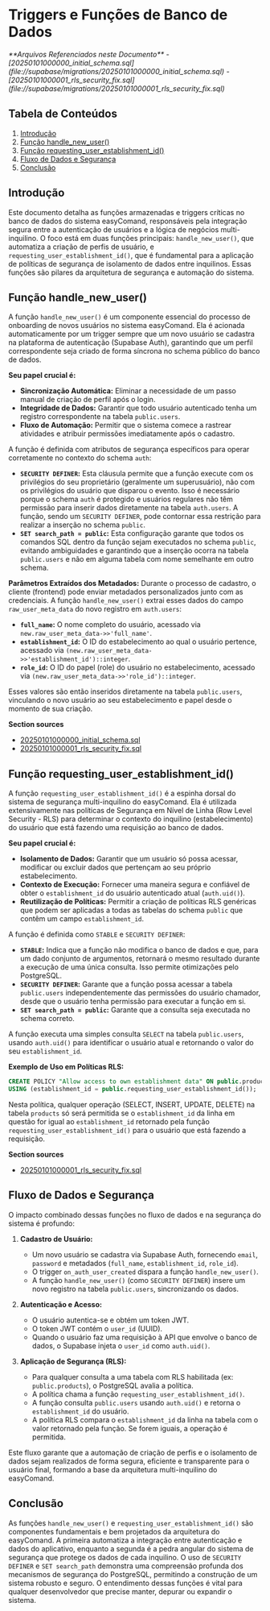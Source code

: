 # Triggers e Funções de Banco de Dados

<cite>
**Arquivos Referenciados neste Documento**  
- [20250101000000_initial_schema.sql](file://supabase/migrations/20250101000000_initial_schema.sql)
- [20250101000001_rls_security_fix.sql](file://supabase/migrations/20250101000001_rls_security_fix.sql)
</cite>

## Tabela de Conteúdos
1. [Introdução](#introdução)
2. [Função handle_new_user()](#função-handle_new_user)
3. [Função requesting_user_establishment_id()](#função-requesting_user_establishment_id)
4. [Fluxo de Dados e Segurança](#fluxo-de-dados-e-segurança)
5. [Conclusão](#conclusão)

## Introdução

Este documento detalha as funções armazenadas e triggers críticas no banco de dados do sistema easyComand, responsáveis pela integração segura entre a autenticação de usuários e a lógica de negócios multi-inquilino. O foco está em duas funções principais: `handle_new_user()`, que automatiza a criação de perfis de usuário, e `requesting_user_establishment_id()`, que é fundamental para a aplicação de políticas de segurança de isolamento de dados entre inquilinos. Essas funções são pilares da arquitetura de segurança e automação do sistema.

## Função handle_new_user()

A função `handle_new_user()` é um componente essencial do processo de onboarding de novos usuários no sistema easyComand. Ela é acionada automaticamente por um trigger sempre que um novo usuário se cadastra na plataforma de autenticação (Supabase Auth), garantindo que um perfil correspondente seja criado de forma síncrona no schema público do banco de dados.

**Seu papel crucial é:**
- **Sincronização Automática:** Eliminar a necessidade de um passo manual de criação de perfil após o login.
- **Integridade de Dados:** Garantir que todo usuário autenticado tenha um registro correspondente na tabela `public.users`.
- **Fluxo de Automação:** Permitir que o sistema comece a rastrear atividades e atribuir permissões imediatamente após o cadastro.

A função é definida com atributos de segurança específicos para operar corretamente no contexto do schema `auth`:

- **`SECURITY DEFINER`:** Esta cláusula permite que a função execute com os privilégios do seu proprietário (geralmente um superusuário), não com os privilégios do usuário que disparou o evento. Isso é necessário porque o schema `auth` é protegido e usuários regulares não têm permissão para inserir dados diretamente na tabela `auth.users`. A função, sendo um `SECURITY DEFINER`, pode contornar essa restrição para realizar a inserção no schema `public`.
- **`SET search_path = public`:** Esta configuração garante que todos os comandos SQL dentro da função sejam executados no schema `public`, evitando ambiguidades e garantindo que a inserção ocorra na tabela `public.users` e não em alguma tabela com nome semelhante em outro schema.

**Parâmetros Extraídos dos Metadados:**
Durante o processo de cadastro, o cliente (frontend) pode enviar metadados personalizados junto com as credenciais. A função `handle_new_user()` extrai esses dados do campo `raw_user_meta_data` do novo registro em `auth.users`:
- **`full_name`:** O nome completo do usuário, acessado via `new.raw_user_meta_data->>'full_name'`.
- **`establishment_id`:** O ID do estabelecimento ao qual o usuário pertence, acessado via `(new.raw_user_meta_data->>'establishment_id')::integer`.
- **`role_id`:** O ID do papel (role) do usuário no estabelecimento, acessado via `(new.raw_user_meta_data->>'role_id')::integer`.

Esses valores são então inseridos diretamente na tabela `public.users`, vinculando o novo usuário ao seu estabelecimento e papel desde o momento de sua criação.

**Section sources**
- [20250101000000_initial_schema.sql](file://supabase/migrations/20250101000000_initial_schema.sql#L413-L422)
- [20250101000001_rls_security_fix.sql](file://supabase/migrations/20250101000001_rls_security_fix.sql#L35-L40)

## Função requesting_user_establishment_id()

A função `requesting_user_establishment_id()` é a espinha dorsal do sistema de segurança multi-inquilino do easyComand. Ela é utilizada extensivamente nas políticas de Segurança em Nível de Linha (Row Level Security - RLS) para determinar o contexto do inquilino (estabelecimento) do usuário que está fazendo uma requisição ao banco de dados.

**Seu papel crucial é:**
- **Isolamento de Dados:** Garantir que um usuário só possa acessar, modificar ou excluir dados que pertençam ao seu próprio estabelecimento.
- **Contexto de Execução:** Fornecer uma maneira segura e confiável de obter o `establishment_id` do usuário autenticado atual (`auth.uid()`).
- **Reutilização de Políticas:** Permitir a criação de políticas RLS genéricas que podem ser aplicadas a todas as tabelas do schema `public` que contêm um campo `establishment_id`.

A função é definida como `STABLE` e `SECURITY DEFINER`:
- **`STABLE`:** Indica que a função não modifica o banco de dados e que, para um dado conjunto de argumentos, retornará o mesmo resultado durante a execução de uma única consulta. Isso permite otimizações pelo PostgreSQL.
- **`SECURITY DEFINER`:** Garante que a função possa acessar a tabela `public.users` independentemente das permissões do usuário chamador, desde que o usuário tenha permissão para executar a função em si.
- **`SET search_path = public`:** Garante que a consulta seja executada no schema correto.

A função executa uma simples consulta `SELECT` na tabela `public.users`, usando `auth.uid()` para identificar o usuário atual e retornando o valor do seu `establishment_id`.

**Exemplo de Uso em Políticas RLS:**
```sql
CREATE POLICY "Allow access to own establishment data" ON public.products FOR ALL
USING (establishment_id = public.requesting_user_establishment_id());
```
Nesta política, qualquer operação (SELECT, INSERT, UPDATE, DELETE) na tabela `products` só será permitida se o `establishment_id` da linha em questão for igual ao `establishment_id` retornado pela função `requesting_user_establishment_id()` para o usuário que está fazendo a requisição.

**Section sources**
- [20250101000001_rls_security_fix.sql](file://supabase/migrations/20250101000001_rls_security_fix.sql#L27-L33)

## Fluxo de Dados e Segurança

O impacto combinado dessas funções no fluxo de dados e na segurança do sistema é profundo:

1.  **Cadastro de Usuário:**
    - Um novo usuário se cadastra via Supabase Auth, fornecendo `email`, `password` e metadados (`full_name`, `establishment_id`, `role_id`).
    - O trigger `on_auth_user_created` dispara a função `handle_new_user()`.
    - A função `handle_new_user()` (como `SECURITY DEFINER`) insere um novo registro na tabela `public.users`, sincronizando os dados.

2.  **Autenticação e Acesso:**
    - O usuário autentica-se e obtém um token JWT.
    - O token JWT contém o `user_id` (UUID).
    - Quando o usuário faz uma requisição à API que envolve o banco de dados, o Supabase injeta o `user_id` como `auth.uid()`.

3.  **Aplicação de Segurança (RLS):**
    - Para qualquer consulta a uma tabela com RLS habilitada (ex: `public.products`), o PostgreSQL avalia a política.
    - A política chama a função `requesting_user_establishment_id()`.
    - A função consulta `public.users` usando `auth.uid()` e retorna o `establishment_id` do usuário.
    - A política RLS compara o `establishment_id` da linha na tabela com o valor retornado pela função. Se forem iguais, a operação é permitida.

Este fluxo garante que a automação de criação de perfis e o isolamento de dados sejam realizados de forma segura, eficiente e transparente para o usuário final, formando a base da arquitetura multi-inquilino do easyComand.

## Conclusão

As funções `handle_new_user()` e `requesting_user_establishment_id()` são componentes fundamentais e bem projetados da arquitetura do easyComand. A primeira automatiza a integração entre autenticação e dados do aplicativo, enquanto a segunda é a pedra angular do sistema de segurança que protege os dados de cada inquilino. O uso de `SECURITY DEFINER` e `SET search_path` demonstra uma compreensão profunda dos mecanismos de segurança do PostgreSQL, permitindo a construção de um sistema robusto e seguro. O entendimento dessas funções é vital para qualquer desenvolvedor que precise manter, depurar ou expandir o sistema.